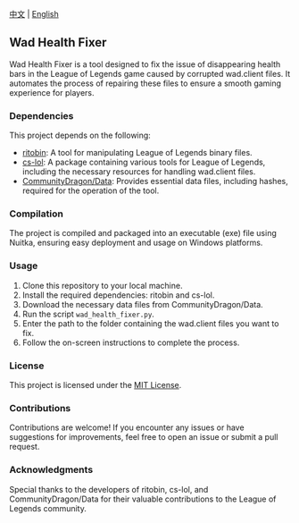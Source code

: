 [中文](https://github.com/wbxs2077/WadHealthFixer/blob/main/README_CN.md) | [English](https://github.com/wbxs2077/WadHealthFixer/blob/main/README.md)
## Wad Health Fixer

Wad Health Fixer is a tool designed to fix the issue of disappearing health bars in the League of Legends game caused by corrupted wad.client files. It automates the process of repairing these files to ensure a smooth gaming experience for players.

### Dependencies

This project depends on the following:

- [ritobin](https://github.com/moonshadow565/ritobin): A tool for manipulating League of Legends binary files.
- [cs-lol](https://github.com/LeagueToolkit/cslol-manager): A package containing various tools for League of Legends, including the necessary resources for handling wad.client files.
- [CommunityDragon/Data](https://github.com/CommunityDragon/Data): Provides essential data files, including hashes, required for the operation of the tool.

### Compilation

The project is compiled and packaged into an executable (exe) file using Nuitka, ensuring easy deployment and usage on Windows platforms.

### Usage

1. Clone this repository to your local machine.
2. Install the required dependencies: ritobin and cs-lol.
3. Download the necessary data files from CommunityDragon/Data.
4. Run the script `wad_health_fixer.py`.
5. Enter the path to the folder containing the wad.client files you want to fix.
6. Follow the on-screen instructions to complete the process.

### License

This project is licensed under the [MIT License](LICENSE).

### Contributions

Contributions are welcome! If you encounter any issues or have suggestions for improvements, feel free to open an issue or submit a pull request.

### Acknowledgments

Special thanks to the developers of ritobin, cs-lol, and CommunityDragon/Data for their valuable contributions to the League of Legends community.
